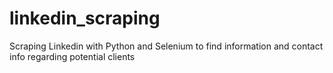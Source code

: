 # linkedin_scraping
Scraping Linkedin with Python and Selenium to find information and contact info regarding potential clients
